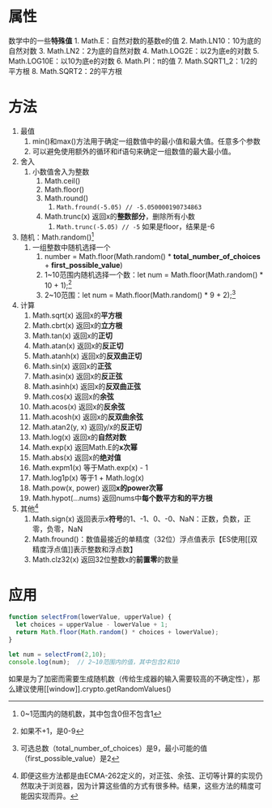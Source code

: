 # 属性
数学中的一些**特殊值**
	1. Math.E：自然对数的基数e的值
	2. Math.LN10：10为底的自然对数
	3. Math.LN2：2为底的自然对数
	4. Math.LOG2E：以2为底e的对数
	5. Math.LOG10E：以10为底e的对数
	6. Math.PI：π的值
	7. Math.SQRT1_2：1/2的平方根
	8. Math.SQRT2：2的平方根
# 方法
1. 最值
	1. min()和max()方法用于确定一组数值中的最小值和最大值。任意多个参数
	2. 可以避免使用额外的循环和if语句来确定一组数值的最大最小值。
2. 舍入
	1. 小数值舍入为整数
		1. Math.ceil()
		2. Math.floor()
		3. Math.round()
			1. `Math.fround(-5.05) // -5.050000190734863`
		4. Math.trunc(x)	返回x的**整数部分**，删除所有小数  
			1. `Math.trunc(-5.05) // -5` 如果是floor，结果是-6
3. 随机：Math.random()[^1] 
	1. 一组整数中随机选择一个
		1. number = Math.floor(Math.random() * **total_number_of_choices** + **first_possible_value**)
		2. 1~10范围内随机选择一个数：let num = Math.floor(Math.random() * 10 + 1);[^2] 
		3. 2~10范围：let num = Math.floor(Math.random() * 9 + 2);[^3] 
4. 计算
	1. Math.sqrt(x)	返回x的**平方根** 
	2. Math.cbrt(x)	返回x的**立方根** 
	3. Math.tan(x)	       返回x的**正切**
	4. Math.atan(x)	返回x的**反正切**
	5. Math.atanh(x)	返回x的**反双曲正切** 
	6. Math.sin(x)	       返回x的**正弦**
	7. Math.asin(x)	返回x的**反正弦** 
	8. Math.asinh(x)	返回x的**反双曲正弦**
	9. Math.cos(x)	返回x的**余弦**
	10. Math.acos(x)	返回x的**反余弦** 
	11. Math.acosh(x)	返回x的**反双曲余弦**
	12. Math.atan2(y, x)	返回y/x的**反正切**
	13. Math.log(x)	返回x的**自然对数** 
	14. Math.exp(x)	返回Math.E的**x次幂** 
	15. Math.abs(x)	返回x的**绝对值** 
	16. Math.expm1(x)	等于Math.exp(x) - 1
	17. Math.log1p(x)	等于1 + Math.log(x)
	18. Math.pow(x, power)	返回**x的power次幂** 
	19. Math.hypot(...nums)	返回nums中**每个数平方和的平方根** 
5. 其他[^4] 
	1. Math.sign(x)	返回表示x**符号**的1、-1、0、-0、NaN：正数，负数，正零，负零，NaN
	2. Math.fround()：数值最接近的单精度（32位）浮点值表示【ES使用[[双精度浮点值]]表示整数和浮点数】
	3. Math.clz32(x)	返回32位整数x的**前置零**的数量
# 应用
```js
function selectFrom(lowerValue, upperValue) {
  let choices = upperValue - lowerValue + 1;
  return Math.floor(Math.random() * choices + lowerValue);
}

let num = selectFrom(2,10);
console.log(num);  // 2~10范围内的值，其中包含2和10
```
如果是为了加密而需要生成随机数（传给生成器的输入需要较高的不确定性），那么建议使用[[window]].crypto.getRandomValues()


[^1]: 0~1范围内的随机数，其中包含0但不包含1
[^2]: 如果不+1，是0-9
[^3]: 可选总数（total_number_of_choices）是9，最小可能的值（first_possible_value）是2
[^4]: 即便这些方法都是由ECMA-262定义的，对正弦、余弦、正切等计算的实现仍然取决于浏览器，因为计算这些值的方式有很多种。结果，这些方法的精度可能因实现而异。
